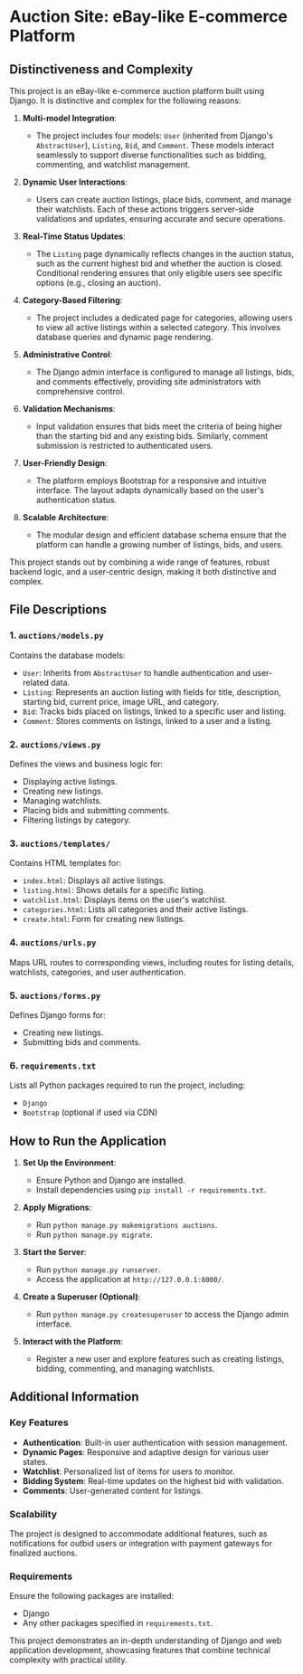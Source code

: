 # Auction Site: eBay-like E-commerce Platform


## Distinctiveness and Complexity
This project is an eBay-like e-commerce auction platform built using Django. It is distinctive and complex for the following reasons:

1. **Multi-model Integration**:
   - The project includes four models: `User` (inherited from Django's `AbstractUser`), `Listing`, `Bid`, and `Comment`. These models interact seamlessly to support diverse functionalities such as bidding, commenting, and watchlist management.

2. **Dynamic User Interactions**:
   - Users can create auction listings, place bids, comment, and manage their watchlists. Each of these actions triggers server-side validations and updates, ensuring accurate and secure operations.

3. **Real-Time Status Updates**:
   - The `Listing` page dynamically reflects changes in the auction status, such as the current highest bid and whether the auction is closed. Conditional rendering ensures that only eligible users see specific options (e.g., closing an auction).

4. **Category-Based Filtering**:
   - The project includes a dedicated page for categories, allowing users to view all active listings within a selected category. This involves database queries and dynamic page rendering.

5. **Administrative Control**:
   - The Django admin interface is configured to manage all listings, bids, and comments effectively, providing site administrators with comprehensive control.

6. **Validation Mechanisms**:
   - Input validation ensures that bids meet the criteria of being higher than the starting bid and any existing bids. Similarly, comment submission is restricted to authenticated users.

7. **User-Friendly Design**:
   - The platform employs Bootstrap for a responsive and intuitive interface. The layout adapts dynamically based on the user's authentication status.

8. **Scalable Architecture**:
   - The modular design and efficient database schema ensure that the platform can handle a growing number of listings, bids, and users.

This project stands out by combining a wide range of features, robust backend logic, and a user-centric design, making it both distinctive and complex.

## File Descriptions

### 1. `auctions/models.py`
Contains the database models:
- `User`: Inherits from `AbstractUser` to handle authentication and user-related data.
- `Listing`: Represents an auction listing with fields for title, description, starting bid, current price, image URL, and category.
- `Bid`: Tracks bids placed on listings, linked to a specific user and listing.
- `Comment`: Stores comments on listings, linked to a user and a listing.

### 2. `auctions/views.py`
Defines the views and business logic for:
- Displaying active listings.
- Creating new listings.
- Managing watchlists.
- Placing bids and submitting comments.
- Filtering listings by category.

### 3. `auctions/templates/`
Contains HTML templates for:
- `index.html`: Displays all active listings.
- `listing.html`: Shows details for a specific listing.
- `watchlist.html`: Displays items on the user's watchlist.
- `categories.html`: Lists all categories and their active listings.
- `create.html`: Form for creating new listings.

### 4. `auctions/urls.py`
Maps URL routes to corresponding views, including routes for listing details, watchlists, categories, and user authentication.

### 5. `auctions/forms.py`
Defines Django forms for:
- Creating new listings.
- Submitting bids and comments.

### 6. `requirements.txt`
Lists all Python packages required to run the project, including:
- `Django`
- `Bootstrap` (optional if used via CDN)

## How to Run the Application

1. **Set Up the Environment**:
   - Ensure Python and Django are installed.
   - Install dependencies using `pip install -r requirements.txt`.

2. **Apply Migrations**:
   - Run `python manage.py makemigrations auctions`.
   - Run `python manage.py migrate`.

3. **Start the Server**:
   - Run `python manage.py runserver`.
   - Access the application at `http://127.0.0.1:8000/`.

4. **Create a Superuser (Optional)**:
   - Run `python manage.py createsuperuser` to access the Django admin interface.

5. **Interact with the Platform**:
   - Register a new user and explore features such as creating listings, bidding, commenting, and managing watchlists.

## Additional Information

### Key Features
- **Authentication**: Built-in user authentication with session management.
- **Dynamic Pages**: Responsive and adaptive design for various user states.
- **Watchlist**: Personalized list of items for users to monitor.
- **Bidding System**: Real-time updates on the highest bid with validation.
- **Comments**: User-generated content for listings.

### Scalability
The project is designed to accommodate additional features, such as notifications for outbid users or integration with payment gateways for finalized auctions.

### Requirements
Ensure the following packages are installed:
- Django
- Any other packages specified in `requirements.txt`.

This project demonstrates an in-depth understanding of Django and web application development, showcasing features that combine technical complexity with practical utility.

